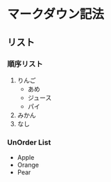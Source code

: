 # マークダウン記法

## リスト

### 順序リスト

1. りんご
    - あめ
    - ジュース
    - パイ
1. みかん
1. なし


### UnOrder List

- Apple
- Orange
- Pear
